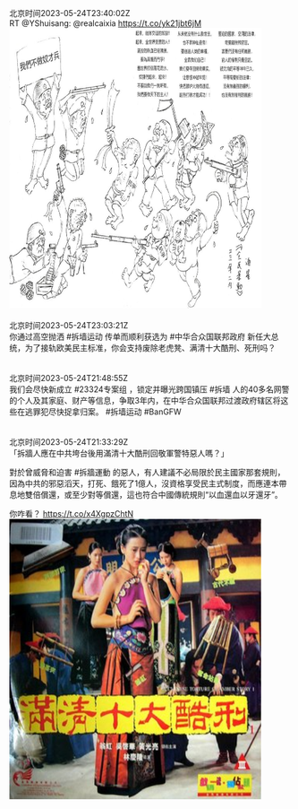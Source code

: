 北京时间2023-05-24T23:40:02Z<br>RT @YShuisang: @realcaixia https://t.co/yk21jbt6jM<br><img src='/temp/image/2023/u-Month-5/1661396647061118979_0.jpg' width='450' height='500'><br><br>北京时间2023-05-24T23:03:21Z<br>你通过高空抛洒 #拆墙运动 传单而顺利获选为 #中华合众国联邦政府 新任大总统，为了接轨欧美民主标准，你会支持废除老虎凳、满清十大酷刑、死刑吗？<br><br><br>北京时间2023-05-24T21:48:55Z<br>我们会尽快新成立 #23324专案组 ，锁定并曝光跨国镇压 #拆墙 人的40多名网警的个人及其家庭、财产等信息，争取3年内，在中华合众国联邦过渡政府辖区将这些在逃罪犯尽快捉拿归案。
#拆墙运动 #BanGFW<br><br><br>北京时间2023-05-24T21:33:29Z<br>「拆牆人應在中共垮台後用滿清十大酷刑回敬軍警特惡人嗎？」

對於曾威脅和迫害 #拆牆運動 的惡人，有人建議不必局限於民主國家那套規則，因為中共的邪惡滔天，打死、餓死了1億人，沒資格享受民主式制度，而應連本帶息地雙倍償還，或至少對等償還，這也符合中國傳統規則“以血還血以牙還牙”。

你咋看？ https://t.co/x4XgpzChtN<br><img src='/temp/image/2023/u-Month-5/1661364800415490048_0.jpg' width='450' height='500'><br><br>